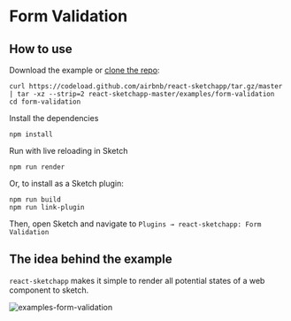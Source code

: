 # Form Validation

## How to use
Download the example or [clone the repo](http://github.com/airbnb/react-sketchapp):
```
curl https://codeload.github.com/airbnb/react-sketchapp/tar.gz/master | tar -xz --strip=2 react-sketchapp-master/examples/form-validation
cd form-validation
```

Install the dependencies
```
npm install
```

Run with live reloading in Sketch
```
npm run render
```

Or, to install as a Sketch plugin:
```
npm run build
npm run link-plugin
```
Then, open Sketch and navigate to `Plugins → react-sketchapp: Form Validation`

## The idea behind the example

`react-sketchapp` makes it simple to render all potential states of a web component to sketch.

![examples-form-validation](https://cloud.githubusercontent.com/assets/1606253/25585002/5cff9264-2e90-11e7-80dc-101f10ecad6d.png)
